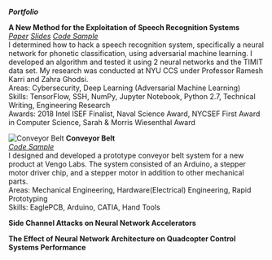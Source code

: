 ***Portfolio***

**A New Method for the Exploitation of Speech Recognition Systems**  
[*Paper*](https://bit.ly/2qA28Sn) [*Slides*](https://bit.ly/2ELUk5g) [*Code Sample*](https://github.com/alc0rh/phonetic-classification)    
I determined how to hack a speech recognition system, specifically a neural network for phonetic classification, using adversarial machine learning. I developed an algorithm and tested it using 2 neural networks and the TIMIT data set. My research was conducted at NYU CCS under Professor Ramesh Karri and Zahra Ghodsi.  
Areas: Cybersecurity, Deep Learning (Adversarial Machine Learning)  
Skills: TensorFlow, SSH, NumPy, Jupyter Notebook, Python 2.7, Technical Writing, Engineering Research  
Awards: 2018 Intel ISEF Finalist, Naval Science Award, NYCSEF First Award in Computer Science, Sarah & Morris Wiesenthal Award  

![Conveyor Belt](http://sshussain.me/Images/conveyor_belt.png)
**Conveyor Belt**  
[*Code Sample*](https://github.com/alc0rh/Arduino-Code-for-Stepper-Motor-Control-)  
I designed and developed a prototype conveyor belt system for a new product at Vengo Labs. The system consisted of an Arduino, a stepper motor driver chip, and a stepper motor in addition to other mechanical parts.  
Areas: Mechanical Engineering, Hardware(Electrical) Engineering, Rapid Prototyping  
Skills: EaglePCB, Arduino, CATIA, Hand Tools  

**Side Channel Attacks on Neural Network Accelerators**

**The Effect of Neural Network Architecture on Quadcopter Control Systems Performance**
